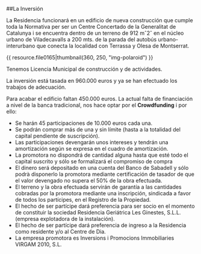 ##La Inversión

La Residencia funcionará en un edificio de nueva construcción que cumple toda la Normativa per ser un Centre Concertado de la Generalitat de Catalunya i se encuentra dentro de un terreno de 912 mˆ2ˆ  en el núcleo urbano de Viladecavalls a 200 mts. de la parada del autobús urbano-interurbano que conecta la localidad con Terrassa y Olesa de Montserrat.

{{ resource.file0165|thumbnail(360, 250, "img-polaroid") }}

Tenemos Licencia Municipal de construcción y de actividades.

La inversión está tasada en 960.000 euros y ya se han efectuado los trabajos de adecuación.

Para acabar el edificio faltan 450.000 euros. La actual falta de financiación a nivel de la banca tradicional, nos hace optar por el **Crowdfunding** i por ello:

 - Se harán 45 participaciones de 10.000 euros cada una.
 - Se podrán comprar más de una y sin límite (hasta a la totalidad del capital pendiente de suscripción).
 - Las participaciones devengarán unos intereses y tendrán una amortización según se expresa en el cuadro de amortización. 
 - La promotora no dispondrá de cantidad alguna hasta que esté todo el capital suscrito y sólo se formalizará el compromiso de compra
 - El dinero será depositado en una cuenta del Banco de Sabadell y sólo podrà disponerlo la promotora mediante certificación de tasador de que el valor devengado no supera el 50% de la obra efectuada.
 - El terreno y la obra efectuada servirán de garantía a las cantidades cobradas por la promotora mediante una inscripción, sindicada a favor de todos los partícipes, en el Registro de la Propiedad.
 - El hecho de ser partícipe dará preferencia para ser socio en el momento de constituir la sociedad Residencia Geriátrica Les Ginestes, S.L.L. (empresa explotadora de la instalación).
 - El hecho de ser partícipe dará preferencia de ingreso a la Residencia como  residente y/o al Centre de Dia.
 - La empresa promotora es Inversions i Promocions Immobiliaries VIRGAM 2010, S.L.
